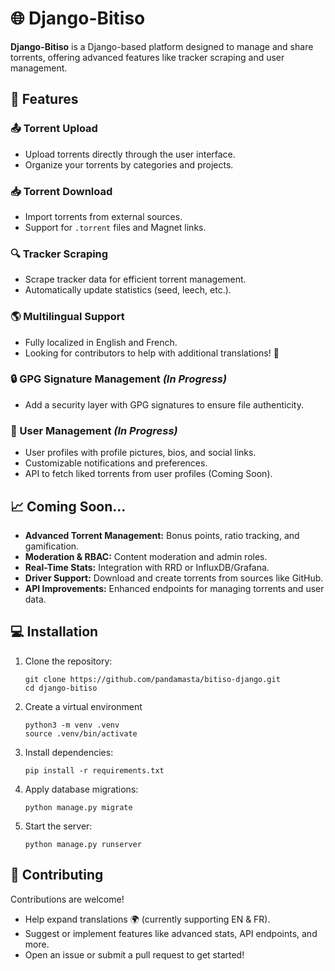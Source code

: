 # 🌐 Django-Bitiso

**Django-Bitiso** is a Django-based platform designed to manage and share torrents, offering advanced features like tracker scraping and user management.

## 🚀 Features

### 📤 Torrent Upload
- Upload torrents directly through the user interface.
- Organize your torrents by categories and projects.

### 📥 Torrent Download
- Import torrents from external sources.
- Support for `.torrent` files and Magnet links.

### 🔍 Tracker Scraping
- Scrape tracker data for efficient torrent management.
- Automatically update statistics (seed, leech, etc.).

### 🌎 Multilingual Support
- Fully localized in English and French.
- Looking for contributors to help with additional translations! 🌟

### 🔒 GPG Signature Management *(In Progress)*
- Add a security layer with GPG signatures to ensure file authenticity.

### 👥 User Management *(In Progress)*
- User profiles with profile pictures, bios, and social links.
- Customizable notifications and preferences.
- API to fetch liked torrents from user profiles (Coming Soon).

## 📈 Coming Soon...
- **Advanced Torrent Management:** Bonus points, ratio tracking, and gamification.
- **Moderation & RBAC:** Content moderation and admin roles.
- **Real-Time Stats:** Integration with RRD or InfluxDB/Grafana.
- **Driver Support:** Download and create torrents from sources like GitHub.
- **API Improvements:** Enhanced endpoints for managing torrents and user data.

## 💻 Installation

1. Clone the repository:
   ```
   git clone https://github.com/pandamasta/bitiso-django.git
   cd django-bitiso
   ```
2. Create a virtual environment
   ```
   python3 -m venv .venv
   source .venv/bin/activate
   ```
3. Install dependencies:
   ```
   pip install -r requirements.txt
   ```
4. Apply database migrations:
   ```
   python manage.py migrate
   ```
5. Start the server:
   ```
   python manage.py runserver
   ```

## 🌟 Contributing

Contributions are welcome!
- Help expand translations 🌍 (currently supporting EN & FR).
- Suggest or implement features like advanced stats, API endpoints, and more.
- Open an issue or submit a pull request to get started!

